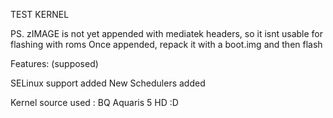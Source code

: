 TEST KERNEL

PS.
zIMAGE is not yet appended with mediatek headers, so it isnt usable for flashing with roms
Once appended, repack it with a boot.img and then flash

Features: (supposed)

SELinux support added
New Schedulers added

Kernel source used :
BQ Aquaris 5 HD :D